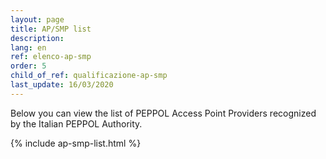 ```yaml
---
layout: page
title: AP/SMP list
description:
lang: en
ref: elenco-ap-smp
order: 5
child_of_ref: qualificazione-ap-smp
last_update: 16/03/2020
---
```


Below you can view the list of PEPPOL Access Point Providers recognized by the Italian PEPPOL Authority.

{% include ap-smp-list.html %}
